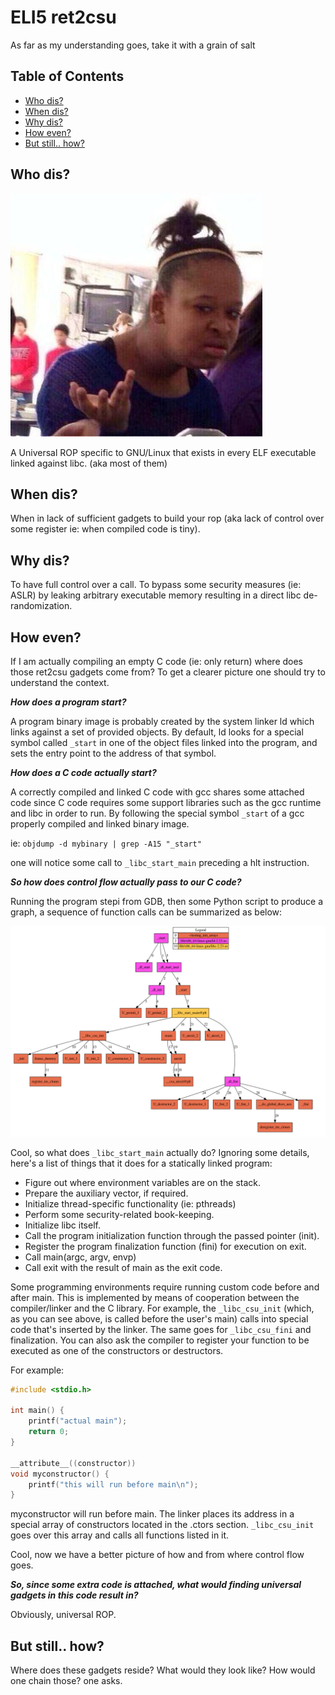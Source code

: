 # ELI5 ret2csu 

As far as my understanding goes, take it with a grain of salt

<div id="table-of-contents">
<h2>Table of Contents</h2>
<div id="text-table-of-contents">
<ul>
<li><a href="#sec-1">Who dis?</a></li>
<li><a href="#sec-2">When dis?</a></li>
<li><a href="#sec-3">Why dis?</a></li>
<li><a href="#sec-4">How even?</a></li>
<li><a href="#sec-5">But still.. how?</a></li>
</ul>
</div>
</div>


## Who dis?<a id="sec-1" name="sec-1"></a>

![Who dis?][whodis]

A Universal ROP specific to GNU/Linux that exists in every ELF executable linked against libc. (aka most of them)


## When dis?<a id="sec-2" name="sec-2"></a>

When in lack of sufficient gadgets to build your rop (aka lack of control over some register ie: when compiled code is tiny).


## Why dis?<a id="sec-3" name="sec-3"></a>

To have full control over a call.
To bypass some security measures (ie: ASLR) by leaking arbitrary executable memory resulting in a direct libc de-randomization.

## How even?<a id="sec-4" name="sec-4"></a>

If I am actually compiling an empty C code (ie: only return) where does those ret2csu gadgets come from?
To get a clearer picture one should try to understand the context. 


***How does a program start?***

A program binary image is probably created by the system linker ld which links against a set of provided objects.
By default, ld looks for a special symbol called `_start` in one of the object files linked into the program, and sets the entry point to the address of that symbol.


***How does a C code actually start?***

A correctly compiled and linked C code with gcc shares some attached code since C code requires some support libraries such as the gcc runtime and libc in order to run.
By following the special symbol `_start` of a gcc properly compiled and linked binary image.

ie: `objdump -d mybinary | grep -A15 "_start"` 

one will notice some call to `_libc_start_main` preceding a hlt instruction.


***So how does control flow actually pass to our C code?***

Running the program stepi from GDB, then some Python script to produce a graph, a sequence of function calls can be summarized as below:

![Function calls sequence][calls]


Cool, so what does `_libc_start_main` actually do? Ignoring some details, here's a list of things that it does for a statically linked program:

<ul>
<li>Figure out where environment variables are on the stack.</li>
<li>Prepare the auxiliary vector, if required.</li>
<li>Initialize thread-specific functionality (ie: pthreads)</li>
<li>Perform some security-related book-keeping.</li>
<li>Initialize libc itself.</li>
<li>Call the program initialization function through the passed pointer (init).</li>
<li>Register the program finalization function (fini) for execution on exit.</li>
<li>Call main(argc, argv, envp)</li>
<li>Call exit with the result of main as the exit code.</li>
</ul>

Some programming environments require running custom code before and after main.
This is implemented by means of cooperation between the compiler/linker and the C library.
For example, the `_libc_csu_init` (which, as you can see above, is called before the user's main) calls into special code that's inserted by the linker. 
The same goes for `_libc_csu_fini` and finalization.
You can also ask the compiler to register your function to be executed as one of the constructors or destructors. 

For example:


```c
#include <stdio.h>

int main() {
    printf("actual main");
    return 0;
}

__attribute__((constructor))
void myconstructor() {
    printf("this will run before main\n");
}
```

myconstructor will run before main. The linker places its address in a special array of constructors located in the .ctors section. 
`_libc_csu_init` goes over this array and calls all functions listed in it.

Cool, now we have a better picture of how and from where control flow goes.

***So, since some extra code is attached, what would finding universal gadgets in this code result in?***

Obviously, universal ROP.

## But still.. how?<a id="sec-5" name="sec-5"></a>

Where does these gadgets reside? What would they look like? How would one chain those? one asks.






[whodis]: https://raw.githubusercontent.com/kaftejiman/pwn/main/ret2csu/whodis.jpeg 
[calls]: https://raw.githubusercontent.com/kaftejiman/pwn/main/ret2csu/call_seq.png